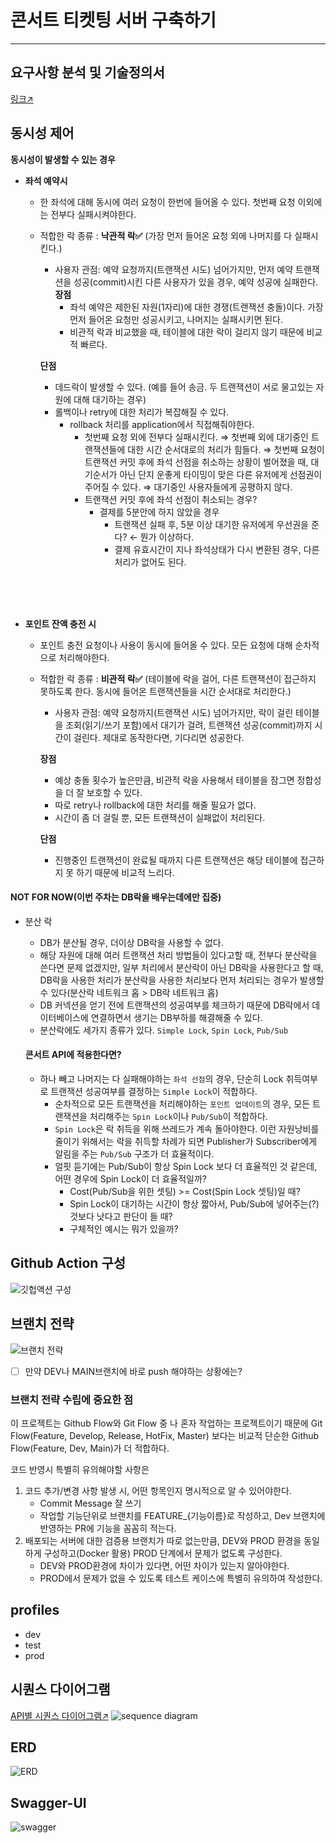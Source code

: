 # 콘서트 티켓팅 서버 구축하기

---
## 요구사항 분석 및 기술정의서
[링크↗](https://github.com/watanka/ticketing/wiki/%EC%BD%98%EC%84%9C%ED%8A%B8-%ED%8B%B0%EC%BC%93%ED%8C%85-%EC%8B%9C%EC%8A%A4%ED%85%9C)

## 동시성 제어
**동시성이 발생할 수 있는 경우**

- **좌석 예약시**
   - 한 좌석에 대해 동시에 여러 요청이 한번에 들어올 수 있다. 첫번째 요청 이외에는 전부다 실패시켜야한다.
   - 적합한 락 종류 : **낙관적 락✅** (가장 먼저 들어온 요청 외에 나머지를 다 실패시킨다.)  
     - 사용자 관점: 예약 요청까지(트랜잭션 시도) 넘어가지만, 먼저 예약 트랜잭션을 성공(commit)시킨 다른 사용자가 있을 경우, 예약 성공에 실패한다.  
     **장점** 
       - 좌석 예약은 제한된 자원(1자리)에 대한 경쟁(트랜잭션 충돌)이다. 가장 먼저 들어온 요청만 성공시키고, 나머지는 실패시키면 된다.
       - 비관적 락과 비교했을 때, 테이블에 대한 락이 걸리지 않기 때문에 비교적 빠르다.
        
     **단점**
      - 데드락이 발생할 수 있다. (예를 들어 송금. 두 트랜잭션이 서로 물고있는 자원에 대해 대기하는 경우) 
      - 롤백이나 retry에 대한 처리가 복잡해질 수 있다.
        - rollback 처리를 application에서 직접해줘야한다.
          - 첫번째 요청 외에 전부다 실패시킨다. ⇒ 첫번째 외에 대기중인 트랜잭션들에 대한 시간 순서대로의 처리가 힘들다. ⇒ 첫번째 요청이 트랜잭션 커밋 후에 좌석 선점을 취소하는 상황이 벌어졌을 때, 대기순서가 아닌 단지 운좋게 타이밍이 맞은 다른 유저에게 선점권이 주어질 수 있다. ⇒ 대기중인 사용자들에게 공평하지 않다.
          - 트랜잭션 커밋 후에 좌석 선점이 취소되는 경우?
             - 결제를 5분안에 하지 않았을 경우
                - 트랜잭션 실패 후, 5분 이상 대기한 유저에게 우선권을 준다? ← 뭔가 이상하다.
                - 결제 유효시간이 지나 좌석상태가 다시 변환된 경우, 다른 처리가 없어도 된다.
</br>
</br>
</br>


- **포인트 잔액 충전 시**  
   - 포인트 충전 요청이나 사용이 동시에 들어올 수 있다. 모든 요청에 대해 순차적으로 처리해야한다.
   - 적합한 락 종류 : **비관적 락✅** (테이블에 락을 걸어, 다른 트랜잭션이 접근하지 못하도록 한다. 동시에 들어온 트랜잭션들을 시간 순서대로 처리한다.)   
     - 사용자 관점: 예약 요청까지(트랜잭션 시도) 넘어가지만, 락이 걸린 테이블을 조회(읽기/쓰기 포함)에서 대기가 걸려, 트랜잭션 성공(commit)까지 시간이 걸린다. 제대로 동작한다면, 기다리면 성공한다.  
     
     **장점**
     - 예상 충돌 횟수가 높은만큼, 비관적 락을 사용해서 테이블을 잠그면 정합성을 더 잘 보호할 수 있다.
     - 따로 retry나 rollback에 대한 처리를 해줄 필요가 없다.
     - 시간이 좀 더 걸릴 뿐, 모든 트랜잭션이 실패없이 처리된다.  
     
     **단점**
     - 진행중인 트랜잭션이 완료될 때까지 다른 트랜잭션은 해당 테이블에 접근하지 못 하기 때문에 비교적 느리다.
#### NOT FOR NOW(이번 주차는 DB락을 배우는데에만 집중)
- 분산 락
  - DB가 분산될 경우, 더이상 DB락을 사용할 수 없다.
  - 해당 자원에 대해 여러 트랜잭션 처리 방법들이 있다고할 때, 전부다 분산락을 쓴다면 문제 없겠지만, 일부 처리에서 분산락이 아닌 DB락을 사용한다고 할 때, DB락을 사용한 처리가 분산락을 사용한 처리보다 먼저 처리되는 경우가 발생할 수 있다(분산락 네트워크 홉 > DB락 네트워크 홉)
  - DB 커넥션을 얻기 전에 트랜잭션의 성공여부를 체크하기 때문에 DB락에서 데이터베이스에 연결하면서 생기는 DB부하를 해결해줄 수 있다.
  - 분산락에도 세가지 종류가 있다. `Simple Lock`, `Spin Lock`, `Pub/Sub`
  
  #### 콘서트 API에 적용한다면?
  - 하나 빼고 나머지는 다 실패해야하는 `좌석 선점`의 경우, 단순히 Lock 취득여부로 트랜잭션 성공여부를 결정하는 `Simple Lock`이 적합하다.
    - 순차적으로 모든 트랜잭션을 처리해야하는 `포인트 업데이트`의 경우, 모든 트랜잭션을 처리해주는 `Spin Lock`이나 `Pub/Sub`이 적합하다. 
    - `Spin Lock`은 락 취득을 위해 쓰레드가 계속 돌아야한다. 이런 자원낭비를 줄이기 위해서는 락을 취득할 차례가 되면 Publisher가 Subscriber에게 알림을 주는 `Pub/Sub` 구조가 더 효율적이다.
    - 얼핏 듣기에는 Pub/Sub이 항상 Spin Lock 보다 더 효율적인 것 같은데, 어떤 경우에 Spin Lock이 더 효율적일까?  
      - Cost(Pub/Sub을 위한 셋팅) >= Cost(Spin Lock 셋팅)일 때?
      - Spin Lock이 대기하는 시간이 항상 짧아서, Pub/Sub에 넣어주는(?) 것보다 낫다고 판단이 들 때?
      - 구체적인 예시는 뭐가 있을까?




  

## Github Action 구성
![](docs/github_action구성.png "깃헙액션 구성")

## 브랜치 전략
![](docs/브랜치전략.png "브랜치 전략")
- [ ] 만약 DEV나 MAIN브랜치에 바로 push 해야하는 상황에는?


### 브랜치 전략 수립에 중요한 점

이 프로젝트는 Github Flow와 Git Flow 중 나 혼자 작업하는 프로젝트이기 때문에 Git Flow(Feature, Develop, Release, HotFix, Master) 보다는 비교적 단순한 Github Flow(Feature, Dev, Main)가 더 적합하다.

코드 반영시 특별히 유의해야할 사항은

1. 코드 추가/변경 사항 발생 시, 어떤 항목인지 명시적으로 알 수 있어야한다.
   - Commit Message 잘 쓰기
   - 작업할 기능단위로 브랜치를 FEATURE_{기능이름}로 작성하고, Dev 브랜치에 반영하는 PR에 기능을 꼼꼼히 적는다.
2. 배포되는 서버에 대한 검증용 브랜치가 따로 없는만큼, DEV와 PROD 환경을 동일하게 구성하고(Docker 활용) PROD 단계에서 문제가 없도록 구성한다.
   - DEV와 PROD환경에 차이가 있다면, 어떤 차이가 있는지 알아야한다.
   - PROD에서 문제가 없을 수 있도록 테스트 케이스에 특별히 유의하여 작성한다.

## profiles
- dev
- test
- prod

## 시퀀스 다이어그램
[API별 시퀀스 다이어그램↗](https://github.com/watanka/ticketing/wiki/%EC%84%B8%EB%B6%80-%EC%8B%9C%ED%80%80%EC%8A%A4-%EB%8B%A4%EC%9D%B4%EC%96%B4%EA%B7%B8%EB%9E%A8)
![](docs/sequence%20diagram.png "sequence diagram")


## ERD
![](docs/ERD.png "ERD")


## Swagger-UI
![](docs/swagger-ui.png "swagger")
